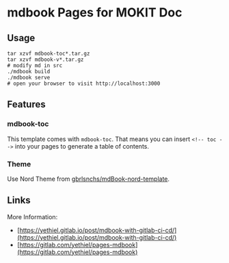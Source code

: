 # mdbook Pages for MOKIT Doc

## Usage
```
tar xzvf mdbook-toc*.tar.gz
tar xzvf mdbook-v*.tar.gz
# modify md in src
./mdbook build
./mdbook serve
# open your browser to visit http://localhost:3000
```

## Features

### mdbook-toc

This template comes with `mdbook-toc`. That means you can insert `<!-- toc -->` into your pages to generate a table of contents.

<!--
### kdb-Element Style

A custom.css file for styled `<kdb>` elements to display keyboard inputs like <kbd>Ctrl</kbd> + <kbd>C</kbd> from the [MDN web docs](https://developer.mozilla.org/en-US/docs/Web/HTML/Element/kbd).
-->

### Theme

Use Nord Theme from [gbrlsnchs/mdBook-nord-template](https://github.com/gbrlsnchs/mdBook-nord-template).

## Links

More Information:

- [https://yethiel.gitlab.io/post/mdbook-with-gitlab-ci-cd/](https://yethiel.gitlab.io/post/mdbook-with-gitlab-ci-cd/)
- [https://gitlab.com/yethiel/pages-mdbook](https://gitlab.com/yethiel/pages-mdbook)


